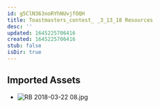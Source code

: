 ```yaml
---
id: g5ClN363noRYhNUvjfOQH
title: Toastmasters_contest_ _3_13_18 Resources
desc: ''
updated: 1645225706416
created: 1645225706416
stub: false
isDir: true
---
```

## Imported Assets
- ![RB 2018-03-22 08.jpg](/assets/rb-2018-03-22-08.jpg)
